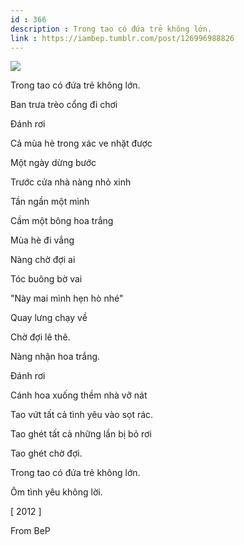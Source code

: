 ```yaml
---
id : 366
description : Trong tao có đứa trẻ không lớn.
link : https://iambep.tumblr.com/post/126996988826
---
```


![](https://64.media.tumblr.com/50d14c3b372ce8b882ba85a33ce66202/tumblr_nta8xrIcuY1u3a9rjo1_500.jpg)

Trong tao có đứa trẻ không lớn.

Ban trưa trèo cổng đi chơi

Đánh rơi

Cả mùa hè trong xác ve nhặt được

Một ngày dừng bước

Trước cửa nhà nàng nhỏ xinh

Tần ngần một mình

Cầm một bông hoa trắng

Mùa hè đi vắng

Nàng chờ đợi ai

Tóc buông bờ vai

"Này mai mình hẹn hò nhé"

Quay lưng chạy về

Chờ đợi lê thê.

Nàng nhận hoa trắng.

Đánh rơi

Cánh hoa xuống thềm nhà vỡ nát

Tao vứt tất cả tình yêu vào sọt rác.

Tao ghét tất cả những lần bị bỏ rơi

Tao ghét chờ đợi.

Trong tao có đứa trẻ không lớn.

Ôm tình yêu không lời.

[ 2012 ]

From BeP